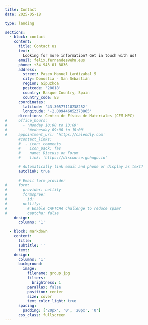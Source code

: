 ```yaml
---
title: Contact
date: 2025-05-18

type: landing

sections:
  - block: contact
    content:
      title: Contact us
      text: |-
        Looking for more information? Get in touch with us!
      email: felix.fernandez@ehu.eus
      phone: +34 943 01 8836
      address:
        street: Paseo Manuel Lardizabal 5
        city: Donostia - San Sebastián
        region: Gipuzkoa
        postcode: '20018'
        country: Basque Country, Spain
        country_code: ES
      coordinates:
        latitude: '43.30577118238252'
        longitude: '-2.009446052373865'
      directions: Centro de Física de Materiales (CFM-MPC)
#     office_hours:
#       - 'Monday 10:00 to 13:00'
#       - 'Wednesday 09:00 to 10:00'
#     appointment_url: 'https://calendly.com'
      #contact_links:
      #  - icon: comments
      #    icon_pack: fas
      #    name: Discuss on Forum
      #    link: 'https://discourse.gohugo.io'
    
      # Automatically link email and phone or display as text?
      autolink: true
    
      # Email form provider
#     form:
#       provider: netlify
#       formspree:
#         id:
#       netlify:
#         # Enable CAPTCHA challenge to reduce spam?
#         captcha: false
    design:
      columns: '1'

  - block: markdown
    content:
      title:
      subtitle: ''
      text:
    design:
      columns: '1'
      background:
        image: 
          filename: group.jpg
          filters:
            brightness: 1
          parallax: false
          position: center
          size: cover
          text_color_light: true
      spacing:
        padding: ['20px', '0', '20px', '0']
      css_class: fullscreen
---
```

